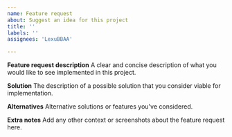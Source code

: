 ```yaml
---
name: Feature request
about: Suggest an idea for this project
title: ''
labels: ''
assignees: 'LexuBBAA'

---
```


**Feature request description**
A clear and concise description of what you would like to see implemented in this project.

**Solution**
The description of a possible solution that you consider viable for implementation.

**Alternatives**
Alternative solutions or features you've considered.

**Extra notes**
Add any other context or screenshots about the feature request here.

